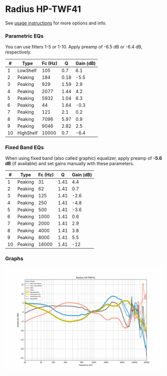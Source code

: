 # Radius HP-TWF41
See [usage instructions](https://github.com/jaakkopasanen/AutoEq#usage) for more options and info.

### Parametric EQs
You can use filters 1-5 or 1-10. Apply preamp of -6.5 dB or -6.4 dB, respectively.

|   # | Type      |   Fc (Hz) |    Q |   Gain (dB) |
|-----|-----------|-----------|------|-------------|
|   1 | LowShelf  |       105 | 0.7  |         6.1 |
|   2 | Peaking   |       184 | 0.18 |        -5.5 |
|   3 | Peaking   |       929 | 1.59 |         2.9 |
|   4 | Peaking   |      2077 | 1.44 |         4.2 |
|   5 | Peaking   |      5932 | 1.04 |         6.3 |
|   6 | Peaking   |        44 | 1.64 |        -0.3 |
|   7 | Peaking   |       121 | 2.1  |         0.2 |
|   8 | Peaking   |      7096 | 5.97 |         0.9 |
|   9 | Peaking   |      9046 | 2.82 |         2.5 |
|  10 | HighShelf |     10000 | 0.7  |        -6.4 |

### Fixed Band EQs
When using fixed band (also called graphic) equalizer, apply preamp of **-5.6 dB** (if available) and set gains manually with these parameters.

|   # | Type    |   Fc (Hz) |    Q |   Gain (dB) |
|-----|---------|-----------|------|-------------|
|   1 | Peaking |        31 | 1.41 |         4.4 |
|   2 | Peaking |        62 | 1.41 |         0.7 |
|   3 | Peaking |       125 | 1.41 |        -2.6 |
|   4 | Peaking |       250 | 1.41 |        -4.8 |
|   5 | Peaking |       500 | 1.41 |        -3.6 |
|   6 | Peaking |      1000 | 1.41 |         0.6 |
|   7 | Peaking |      2000 | 1.41 |         2.9 |
|   8 | Peaking |      4000 | 1.41 |         3.8 |
|   9 | Peaking |      8000 | 1.41 |         5.5 |
|  10 | Peaking |     16000 | 1.41 |       -12   |

### Graphs
![](./Radius%20HP-TWF41.png)
